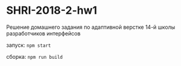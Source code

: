 # SHRI-2018-2-hw1

Решение домашнего задания по адаптивной верстке 14-й школы разработчиков интерфейсов

запуск:
```npm start```

сборка:
```npm run build```
